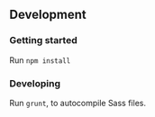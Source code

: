## Development

### Getting started
Run `npm install`

### Developing
Run `grunt`, to autocompile Sass files.
